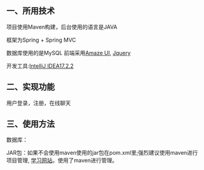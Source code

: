 <h2> 一、所用技术 </h2>
项目使用Maven构建，后台使用的语言是JAVA
<p>框架为Spring + Spring MVC</p>
<p>数据库使用的是MySQL 前端采用<a href="http://amazeui.org/">Amaze UI</a>,
<a href="http://jquery.com/">Jquery</a></p>
<p>开发工具:<a href="https://www.jetbrains.com/">IntelliJ IDEA17.2.2</a></p>
<h2> 二、实现功能 </h2>
<p>用户登录，注册，在线聊天</p>
<h2> 三、使用方法 </h2>
<p>数据库：</p>
<p>JAR包：如果不会使用maven使用的jar包在pom.xml里;强烈建议使用maven进行项目管理,
  <a href="http://how2j.cn/k/maven/maven-introduction/1328.html?p=16120">学习网站</a>。使用了maven进行管理。</p>
</p>
